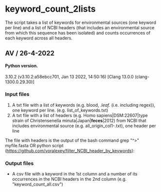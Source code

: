# keyword_count_2lists


The script takes a list of keywords for environmental sources (one keyword per line) and a list of NCBI headers (that includes an environmental source 
from which this sequence has been isolated) and counts occurrences of each keyword across all headers.

## AV / 26-4-2022

#### Python version.

3.10.2 (v3.10.2:a58ebcc701, Jan 13 2022, 14:50:16) [Clang 13.0.0 (clang-1300.0.29.30)]

### Input files
1. A txt file with a list of keywords (e.g. blood, .*leaf.* (i.e. including regex)), one keyword per line. (e.g. list_of_keywords.txt)
2. A txt file with a list of headers (e.g. Homo sapiens|DSM:22607|type strain of Christensenella minuta|Japan|**feces**|2012) from NCBI 
that includes environmental source (e.g. all_origin_col1-.txt), one header per line

The file with headers is the output of the bash command grep "^>" myfile.fasta OR 
python script (https://github.com/voralexey/filter_NCBI_header_by_keywords):


### Output files
- A csv file with a keyword in the 1st column and a number of its occurrences in the NCBI headers in the 2nd column (e.g. "keyword_count_all.csv")
